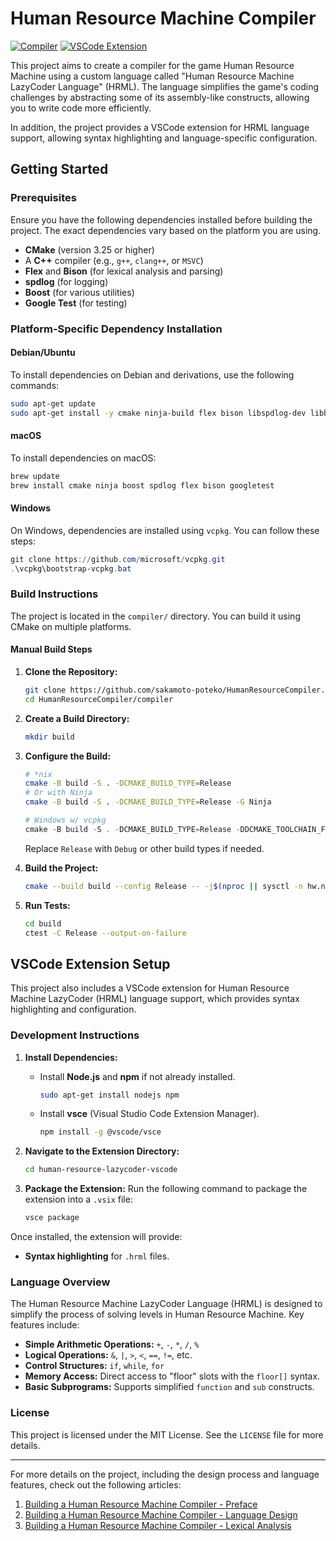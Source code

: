 # Human Resource Machine Compiler

[![Compiler](https://github.com/sakamoto-poteko/HumanResourceCompiler/actions/workflows/compiler-matrix.yml/badge.svg)](https://github.com/sakamoto-poteko/HumanResourceCompiler/actions/workflows/compiler-matrix.yml)
[![VSCode Extension](https://github.com/sakamoto-poteko/HumanResourceCompiler/actions/workflows/vsce.yml/badge.svg)](https://github.com/sakamoto-poteko/HumanResourceCompiler/actions/workflows/vsce.yml)

This project aims to create a compiler for the game Human Resource Machine using a custom language called "Human Resource Machine LazyCoder Language" (HRML). The language simplifies the game's coding challenges by abstracting some of its assembly-like constructs, allowing you to write code more efficiently. 

In addition, the project provides a VSCode extension for HRML language support, allowing syntax highlighting and language-specific configuration.

## Getting Started

### Prerequisites

Ensure you have the following dependencies installed before building the project. The exact dependencies vary based on the platform you are using.

- **CMake** (version 3.25 or higher)
- A **C++** compiler (e.g., `g++`, `clang++`, or `MSVC`)
- **Flex** and **Bison** (for lexical analysis and parsing)
- **spdlog** (for logging)
- **Boost** (for various utilities)
- **Google Test** (for testing)

### Platform-Specific Dependency Installation

#### Debian/Ubuntu

To install dependencies on Debian and derivations, use the following commands:

```bash
sudo apt-get update
sudo apt-get install -y cmake ninja-build flex bison libspdlog-dev libboost-dev libboost-graph-dev libboost-program-options-dev libgtest-dev
```

#### macOS

To install dependencies on macOS:

```bash
brew update
brew install cmake ninja boost spdlog flex bison googletest
```

#### Windows

On Windows, dependencies are installed using `vcpkg`. You can follow these steps:

```powershell
git clone https://github.com/microsoft/vcpkg.git
.\vcpkg\bootstrap-vcpkg.bat
```

### Build Instructions

The project is located in the `compiler/` directory. You can build it using CMake on multiple platforms.

#### Manual Build Steps

1. **Clone the Repository:**
    ```bash
    git clone https://github.com/sakamoto-poteko/HumanResourceCompiler.git
    cd HumanResourceCompiler/compiler
    ```

2. **Create a Build Directory:**
    ```bash
    mkdir build
    ```

3. **Configure the Build:**
    ```bash
    # *nix
    cmake -B build -S . -DCMAKE_BUILD_TYPE=Release
    # Or with Ninja
    cmake -B build -S . -DCMAKE_BUILD_TYPE=Release -G Ninja
    ```

    ```powershell
    # Windows w/ vcpkg
    cmake -B build -S . -DCMAKE_BUILD_TYPE=Release -DDCMAKE_TOOLCHAIN_FILE=vcpkg\\scripts\\buildsystems\\vcpkg.cmake
    ```

    Replace `Release` with `Debug` or other build types if needed.

4. **Build the Project:**
    ```bash
    cmake --build build --config Release -- -j$(nproc || sysctl -n hw.ncpu || 2)
    ```

5. **Run Tests:**
    ```bash
    cd build
    ctest -C Release --output-on-failure
    ```

## VSCode Extension Setup

This project also includes a VSCode extension for Human Resource Machine LazyCoder (HRML) language support, which provides syntax highlighting and configuration.

### Development Instructions

1. **Install Dependencies:**
   - Install **Node.js** and **npm** if not already installed.

     ```bash
     sudo apt-get install nodejs npm
     ```

   - Install **vsce** (Visual Studio Code Extension Manager).

     ```bash
     npm install -g @vscode/vsce
     ```

2. **Navigate to the Extension Directory:**
   ```bash
   cd human-resource-lazycoder-vscode
   ```

3. **Package the Extension:**
   Run the following command to package the extension into a `.vsix` file:

   ```bash
   vsce package
   ```

Once installed, the extension will provide:
- **Syntax highlighting** for `.hrml` files.

### Language Overview

The Human Resource Machine LazyCoder Language (HRML) is designed to simplify the process of solving levels in Human Resource Machine. Key features include:

- **Simple Arithmetic Operations:** `+`, `-`, `*`, `/`, `%`
- **Logical Operations:** `&`, `|`, `>`, `<`, `==`, `!=`, etc.
- **Control Structures:** `if`, `while`, `for`
- **Memory Access:** Direct access to "floor" slots with the `floor[]` syntax.
- **Basic Subprograms:** Supports simplified `function` and `sub` constructs.

### License

This project is licensed under the MIT License. See the `LICENSE` file for more details.

---

For more details on the project, including the design process and language features, check out the following articles:

1. [Building a Human Resource Machine Compiler - Preface](#)
2. [Building a Human Resource Machine Compiler - Language Design](#)
3. [Building a Human Resource Machine Compiler - Lexical Analysis](#)
